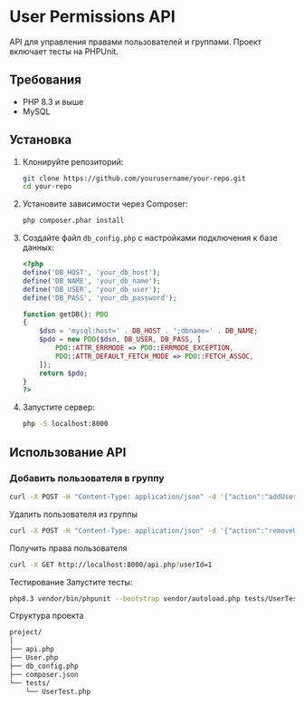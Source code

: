 # User Permissions API

API для управления правами пользователей и группами. Проект включает тесты на PHPUnit.

## Требования

- PHP 8.3 и выше
- MySQL

## Установка

1. Клонируйте репозиторий:

    ```sh
    git clone https://github.com/yourusername/your-repo.git
    cd your-repo
    ```

2. Установите зависимости через Composer:

    ```sh
    php composer.phar install
    ```

3. Создайте файл `db_config.php` с настройками подключения к базе данных:

    ```php
    <?php
    define('DB_HOST', 'your_db_host');
    define('DB_NAME', 'your_db_name');
    define('DB_USER', 'your_db_user');
    define('DB_PASS', 'your_db_password');

    function getDB(): PDO
    {
        $dsn = 'mysql:host=' . DB_HOST . ';dbname=' . DB_NAME;
        $pdo = new PDO($dsn, DB_USER, DB_PASS, [
            PDO::ATTR_ERRMODE => PDO::ERRMODE_EXCEPTION,
            PDO::ATTR_DEFAULT_FETCH_MODE => PDO::FETCH_ASSOC,
        ]);
        return $pdo;
    }
    ?>
    ```

4. Запустите сервер:

    ```sh
    php -S localhost:8000
    ```

## Использование API

### Добавить пользователя в группу

```sh
curl -X POST -H "Content-Type: application/json" -d '{"action":"addUserToGroup", "userId":1, "groupId":1}' http://localhost:8000/api.php
```
Удалить пользователя из группы
```sh
curl -X POST -H "Content-Type: application/json" -d '{"action":"removeUserFromGroup", "userId":1, "groupId":1}' http://localhost:8000/api.php
```
Получить права пользователя
```sh
curl -X GET http://localhost:8000/api.php?userId=1
```
Тестирование
Запустите тесты:

```sh
php8.3 vendor/bin/phpunit --bootstrap vendor/autoload.php tests/UserTest.php
```
Структура проекта
```txt
project/
│
├── api.php
├── User.php
├── db_config.php
├── composer.json
└── tests/
    └── UserTest.php
```